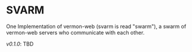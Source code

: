 SVARM
=====

One Implementation of vermon-web (svarm is read "swarm"), a swarm of vermon-web servers who communicate with each other.  

*v0.1.0*: TBD
